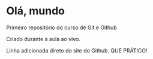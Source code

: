 # Olá, mundo
 Primeiro repositório do curso de Git e Github

Criado durante a aula ao vivo.

Linha adicionada direto do site do Github. QUE PRÁTICO!
